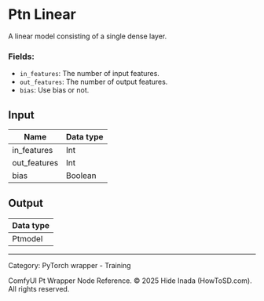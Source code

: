 # Ptn Linear
A linear model consisting of a single dense layer.  

### Fields:  
- `in_features`: The number of input features.
- `out_features`: The number of output features.
- `bias`: Use bias or not.

## Input
| Name | Data type |
|---|---|
| in_features | Int |
| out_features | Int |
| bias | Boolean |

## Output
| Data type |
|---|
| Ptmodel |

<HR>
Category: PyTorch wrapper - Training

ComfyUI Pt Wrapper Node Reference. © 2025 Hide Inada (HowToSD.com). All rights reserved.
